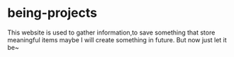 # being-projects
This website is used to gather information,to save something that  store meaningful items
maybe I will create something in future. But now just let it be~
